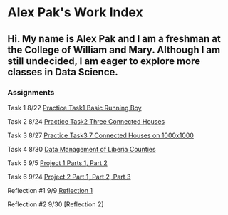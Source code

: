 
# Alex Pak's Work Index
## Hi. My name is Alex Pak and I am a freshman at the College of William and Mary. Although I am still undecided, I am eager to explore more classes in Data Science.
### Assignments

Task 1 8/22
[Practice Task1 Basic Running Boy](Practice_Task1.md)

Task 2 8/24
[Practice Task2 Three Connected Houses](Practice_Task2.md)

Task 3 8/27
[Practice Task3 7 Connected Houses on 1000x1000](Practice_Task3.md)

Task 4 8/30
[Data Management of Liberia Counties](DataManagement1.md)

Task 5 9/5
[Project 1 Parts 1, Part 2](Project1.md)

Task 6 9/24
[Project 2 Part 1, Part 2, Part 3](Project2.md)

Reflection #1 9/9
[Reflection 1](Reflection1.md)

Reflection #2 9/30
[Reflection 2]

